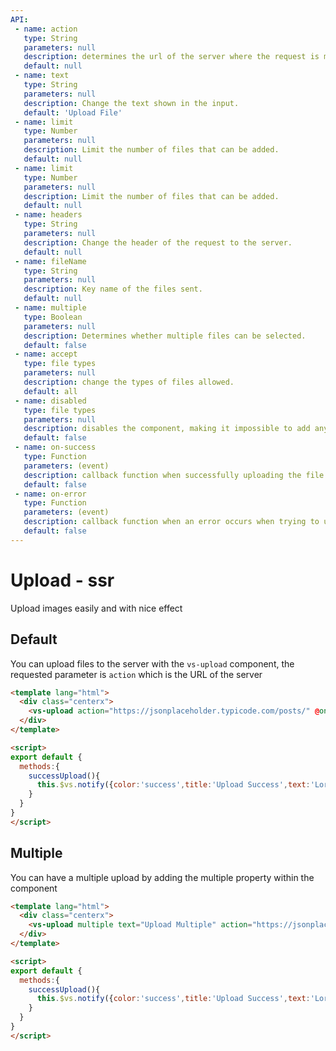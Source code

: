 ```yaml
---
API:
 - name: action
   type: String
   parameters: null
   description: determines the url of the server where the request is made.
   default: null
 - name: text
   type: String
   parameters: null
   description: Change the text shown in the input.
   default: 'Upload File'
 - name: limit
   type: Number
   parameters: null
   description: Limit the number of files that can be added.
   default: null
 - name: limit
   type: Number
   parameters: null
   description: Limit the number of files that can be added.
   default: null
 - name: headers
   type: String
   parameters: null
   description: Change the header of the request to the server.
   default: null
 - name: fileName
   type: String
   parameters: null
   description: Key name of the files sent.
   default: null
 - name: multiple
   type: Boolean
   parameters: null
   description: Determines whether multiple files can be selected.
   default: false
 - name: accept
   type: file types
   parameters: null
   description: change the types of files allowed.
   default: all
 - name: disabled
   type: file types
   parameters: null
   description: disables the component, making it impossible to add any file.
   default: false
 - name: on-success
   type: Function
   parameters: (event)
   description: callback function when successfully uploading the file.
   default: false
 - name: on-error
   type: Function
   parameters: (event)
   description: callback function when an error occurs when trying to upload a file.
   default: false
---
```


# Upload **- ssr**

<box header>

  Upload images easily and with nice effect

</box>


<box>

## Default

You can upload files to the server with the `vs-upload` component, the requested parameter is `action` which is the URL of the server

<vuecode md>
<div slot="demo">
  <Demos-Upload-Default />
</div>
<div slot="code">

```html
<template lang="html">
  <div class="centerx">
    <vs-upload action="https://jsonplaceholder.typicode.com/posts/" @on-success="successUpload" />
  </div>
</template>

<script>
export default {
  methods:{
    successUpload(){
      this.$vs.notify({color:'success',title:'Upload Success',text:'Lorem ipsum dolor sit amet, consectetur'})
    }
  }
}
</script>
```

</div>
</vuecode>
</box>

<box>

## Multiple

You can have a multiple upload by adding the multiple property within the component

<vuecode md>
<div slot="demo">
  <Demos-Upload-Multiple />
</div>
<div slot="code">

```html
<template lang="html">
  <div class="centerx">
    <vs-upload multiple text="Upload Multiple" action="https://jsonplaceholder.typicode.com/posts/" @on-success="successUpload" />
  </div>
</template>

<script>
export default {
  methods:{
    successUpload(){
      this.$vs.notify({color:'success',title:'Upload Success',text:'Lorem ipsum dolor sit amet, consectetur'})
    }
  }
}
</script>
```

</div>
</vuecode>
</box>
